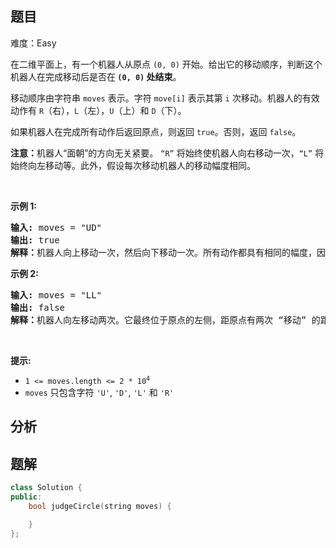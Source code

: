 
## 题目
难度：Easy
<p>在二维平面上，有一个机器人从原点 <code>(0, 0)</code> 开始。给出它的移动顺序，判断这个机器人在完成移动后是否在<strong>&nbsp;<code>(0, 0)</code> 处结束</strong>。</p>

<p>移动顺序由字符串&nbsp;<code>moves</code>&nbsp;表示。字符 <code>move[i]</code> 表示其第 <code>i</code> 次移动。机器人的有效动作有&nbsp;<code>R</code>（右），<code>L</code>（左），<code>U</code>（上）和 <code>D</code>（下）。</p>

<p>如果机器人在完成所有动作后返回原点，则返回 <code>true</code>。否则，返回 <code>false</code>。</p>

<p><strong>注意：</strong>机器人“面朝”的方向无关紧要。 <code>“R”</code> 将始终使机器人向右移动一次，<code>“L”</code> 将始终向左移动等。此外，假设每次移动机器人的移动幅度相同。</p>

<p>&nbsp;</p>

<p><strong>示例 1:</strong></p>

<pre>
<strong>输入:</strong> moves = "UD"
<strong>输出:</strong> true
<strong>解释：</strong>机器人向上移动一次，然后向下移动一次。所有动作都具有相同的幅度，因此它最终回到它开始的原点。因此，我们返回 true。</pre>

<p><strong>示例 2:</strong></p>

<pre>
<strong>输入:</strong> moves = "LL"
<strong>输出:</strong> false
<strong>解释：</strong>机器人向左移动两次。它最终位于原点的左侧，距原点有两次 “移动” 的距离。我们返回 false，因为它在移动结束时没有返回原点。</pre>

<p>&nbsp;</p>

<p><strong>提示:</strong></p>

<ul>
	<li><code>1 &lt;= moves.length &lt;= 2 * 10<sup>4</sup></code></li>
	<li><code>moves</code>&nbsp;只包含字符&nbsp;<code>'U'</code>,&nbsp;<code>'D'</code>,&nbsp;<code>'L'</code>&nbsp;和&nbsp;<code>'R'</code></li>
</ul>

## 分析

## 题解
```cpp
class Solution {
public:
    bool judgeCircle(string moves) {

    }
};
```